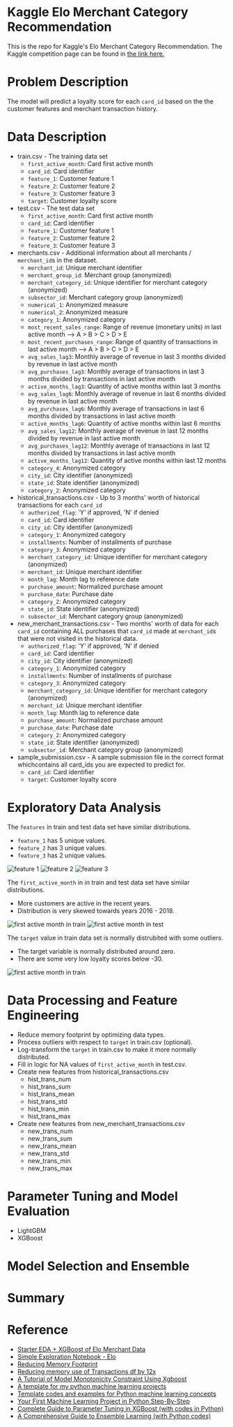 # Kaggle Elo Merchant Category Recommendation
This is the repo for Kaggle's Elo Merchant Category Recommendation. The Kaggle competition page can be found in [the link here.](https://www.kaggle.com/c/elo-merchant-category-recommendation)

# Problem Description
The model will predict a loyalty score for each `card_id` based on the the customer features and merchant transaction history. 

# Data Description
- train.csv - The training data set
  - `first_active_month`: Card first active month
  - `card_id`: Card identifier
  - `feature_1`: Customer feature 1
  - `feature_2`: Customer feature 2
  - `feature_3`: Customer feature 3
  - `target`: Customer loyalty score
- test.csv - The test data set
  - `first_active_month`: Card first active month
  - `card_id`: Card identifier
  - `feature_1`: Customer feature 1
  - `feature_2`: Customer feature 2
  - `feature_3`: Customer feature 3
- merchants.csv - Additional information about all merchants / `merchant_id`s in the dataset.
  - `merchant_id`: Unique merchant identifier
  - `merchant_group_id`: Merchant group (anonymized)
  - `merchant_category_id`: Unique identifier for merchant category (anonymized)
  - `subsector_id`: Merchant category group (anonymized)
  - `numerical_1`: Anonymized measure
  - `numerical_2`: Anonymized measure
  - `category_1`: Anonymized category
  - `most_recent_sales_range`: Range of revenue (monetary units) in last active month --> A > B > C > D > E
  - `most_recent_purchases_range`: Range of quantity of transactions in last active month --> A > B > C > D > E
  - `avg_sales_lag3`: Monthly average of revenue in last 3 months divided by revenue in last active month
  - `avg_purchases_lag3`: Monthly average of transactions in last 3 months divided by transactions in last active month
  - `active_months_lag3`: Quantity of active months within last 3 months
  - `avg_sales_lag6`: Monthly average of revenue in last 6 months divided by revenue in last active month
  - `avg_purchases_lag6`: Monthly average of transactions in last 6 months divided by transactions in last active month
  - `active_months_lag6`: Quantity of active months within last 6 months
  - `avg_sales_lag12`: Monthly average of revenue in last 12 months divided by revenue in last active month
  - `avg_purchases_lag12`: Monthly average of transactions in last 12 months divided by transactions in last active month
  - `active_months_lag12`: Quantity of active months within last 12 months
  - `category_4`: Anonymized category
  - `city_id`: City identifier (anonymized)
  - `state_id`: State identifier (anonymized)
  - `category_2`: Anonymized category
- historical_transactions.csv - Up to 3 months' worth of historical transactions for each `card_id`
  - `authorized_flag`: 'Y' if approved, 'N' if denied
  - `card_id`: Card identifier
  - `city_id`: City identifier (anonymized)
  - `category_1`: Anonymized category
  - `installments`: Number of installments of purchase
  - `category_3`: Anonymized category
  - `merchant_category_id`: Unique identifier for merchant category (anonymized)
  - `merchant_id`: Unique merchant identifier
  - `month_lag`: Month lag to reference date
  - `purchase_amount`: Normalized purchase amount
  - `purchase_date`: Purchase date
  - `category_2`: Anonymized category
  - `state_id`: State identifier (anonymized)
  - `subsector_id`: Merchant category group (anonymized)
- new_merchant_transactions.csv - Two months' worth of data for each `card_id` containing ALL purchases that `card_id` made at `merchant_id`s that were not visited in the historical data.
  - `authorized_flag`: 'Y' if approved, 'N' if denied
  - `card_id`: Card identifier
  - `city_id`: City identifier (anonymized)
  - `category_1`: Anonymized category
  - `installments`: Number of installments of purchase
  - `category_3`: Anonymized category
  - `merchant_category_id`: Unique identifier for merchant category (anonymized)
  - `merchant_id`: Unique merchant identifier
  - `month_lag`: Month lag to reference date
  - `purchase_amount`: Normalized purchase amount
  - `purchase_date`: Purchase date
  - `category_2`: Anonymized category
  - `state_id`: State identifier (anonymized)
  - `subsector_id`: Merchant category group (anonymized)
- sample_submission.csv - A sample submission file in the correct format whichcontains all card_ids you are expected to predict for.
  - `card_id`: Card identifier
  - `target`: Customer loyalty score

# Exploratory Data Analysis
The `features` in train and test data set have similar distributions.
- `feature_1` has 5 unique values.
- `feature_2` has 3 unique values.
- `feature_3` has 2 unique values.

![feature 1](./images/feature_1.png)
![feature 2](./images/feature_2.png)
![feature 3](./images/feature_3.png)

The `first_active_month` in in train and test data set have similar distributions.
- More customers are active in the recent years.
- Distribution is very skewed towards years 2016 - 2018.

![first active month in train](./images/first_active_month_hist_train.png)
![first active month in test](./images/first_active_month_hist_test.png)

The `target` value in train data set is normally distrubited with some outliers.
- The target variable is normally distributed around zero.
- There are some very low loyalty scores below -30.

![first active month in train](./images/target_hist.png)

# Data Processing and Feature Engineering
- Reduce memory footprint by optimizing data types.
- Process outliers with respect to `target` in train.csv (optional).
- Log-transform the `target` in train.csv to make it more normally distributed.
- Fill in logic for NA values of `first_active_month` in test.csv.
- Create new features from historical_transactions.csv
  - hist_trans_num
  - hist_trans_sum
  - hist_trans_mean
  - hist_trans_std
  - hist_trans_min
  - hist_trans_max
- Create new features from new_merchant_transactions.csv
  - new_trans_num
  - new_trans_sum
  - new_trans_mean
  - new_trans_std
  - new_trans_min
  - new_trans_max

# Parameter Tuning and Model Evaluation
- LightGBM
- XGBoost

# Model Selection and Ensemble

# Summary

# Reference
- [Starter EDA + XGBoost of Elo Merchant Data](https://www.kaggle.com/robikscube/starter-eda-xgboost-of-elo-merchant-data)
- [Simple Exploration Notebook - Elo](https://www.kaggle.com/sudalairajkumar/simple-exploration-notebook-elo)
- [Reducing Memory Footprint](https://www.kaggle.com/rahulahuja010/reducing-memory-footprint)
- [Reducing memory use of Transactions df by 12x](https://www.kaggle.com/poedator/reducing-memory-use-of-transactions-df-by-12x)
- [A Tutorial of Model Monotonicity Constraint Using Xgboost](https://xiaoxiaowang87.github.io/monotonicity_constraint/)
- [A template for my python machine learning projects](https://github.com/mengdong/python-ml-structure)
- [Template codes and examples for Python machine learning concepts](https://github.com/yuxiangdai/machine-learning-templates)
- [Your First Machine Learning Project in Python Step-By-Step](https://machinelearningmastery.com/machine-learning-in-python-step-by-step/)
- [Complete Guide to Parameter Tuning in XGBoost (with codes in Python)](https://www.analyticsvidhya.com/blog/2016/03/complete-guide-parameter-tuning-xgboost-with-codes-python/)
- [A Comprehensive Guide to Ensemble Learning (with Python codes)](https://www.analyticsvidhya.com/blog/2018/06/comprehensive-guide-for-ensemble-models/)
